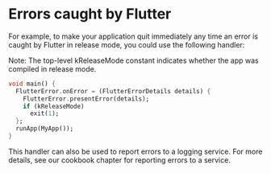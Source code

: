 # Errors caught by Flutter

For example, to make your application quit immediately any time an error is caught by Flutter in release mode, you could use the following handler:

Note: The top-level kReleaseMode constant indicates whether the app was compiled in release mode.

```dart
void main() {
  FlutterError.onError = (FlutterErrorDetails details) {
    FlutterError.presentError(details);
    if (kReleaseMode)
      exit(1);
  };
  runApp(MyApp());
}
```

This handler can also be used to report errors to a logging service. For more details, see our cookbook chapter for reporting errors to a service.
